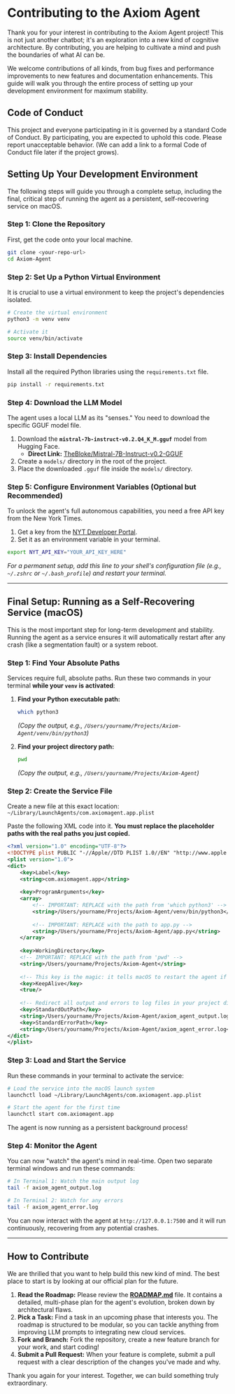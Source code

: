 # Contributing to the Axiom Agent

Thank you for your interest in contributing to the Axiom Agent project! This is not just another chatbot; it's an exploration into a new kind of cognitive architecture. By contributing, you are helping to cultivate a mind and push the boundaries of what AI can be.

We welcome contributions of all kinds, from bug fixes and performance improvements to new features and documentation enhancements. This guide will walk you through the entire process of setting up your development environment for maximum stability.

## Code of Conduct

This project and everyone participating in it is governed by a standard Code of Conduct. By participating, you are expected to uphold this code. Please report unacceptable behavior. (We can add a link to a formal Code of Conduct file later if the project grows).

## Setting Up Your Development Environment

The following steps will guide you through a complete setup, including the final, critical step of running the agent as a persistent, self-recovering service on macOS.

### Step 1: Clone the Repository

First, get the code onto your local machine.

```bash
git clone <your-repo-url>
cd Axiom-Agent
```

### Step 2: Set Up a Python Virtual Environment

It is crucial to use a virtual environment to keep the project's dependencies isolated.

```bash
# Create the virtual environment
python3 -m venv venv

# Activate it
source venv/bin/activate
```

### Step 3: Install Dependencies

Install all the required Python libraries using the `requirements.txt` file.

```bash
pip install -r requirements.txt
```

### Step 4: Download the LLM Model

The agent uses a local LLM as its "senses." You need to download the specific GGUF model file.

1.  Download the **`mistral-7b-instruct-v0.2.Q4_K_M.gguf`** model from Hugging Face.
    -   **Direct Link:** [TheBloke/Mistral-7B-Instruct-v0.2-GGUF](https://huggingface.co/TheBloke/Mistral-7B-Instruct-v0.2-GGUF/blob/main/mistral-7b-instruct-v0.2.Q4_K_M.gguf)
2.  Create a `models/` directory in the root of the project.
3.  Place the downloaded `.gguf` file inside the `models/` directory.

### Step 5: Configure Environment Variables (Optional but Recommended)

To unlock the agent's full autonomous capabilities, you need a free API key from the New York Times.

1.  Get a key from the [NYT Developer Portal](https://developer.nytimes.com/).
2.  Set it as an environment variable in your terminal.

```bash
export NYT_API_KEY="YOUR_API_KEY_HERE"
```
*For a permanent setup, add this line to your shell's configuration file (e.g., `~/.zshrc` or `~/.bash_profile`) and restart your terminal.*

---

## Final Setup: Running as a Self-Recovering Service (macOS)

This is the most important step for long-term development and stability. Running the agent as a service ensures it will automatically restart after any crash (like a segmentation fault) or a system reboot.

### Step 1: Find Your Absolute Paths

Services require full, absolute paths. Run these two commands in your terminal **while your `venv` is activated**:

1.  **Find your Python executable path:**
    ```bash
    which python3
    ```
    *(Copy the output, e.g., `/Users/yourname/Projects/Axiom-Agent/venv/bin/python3`)*

2.  **Find your project directory path:**
    ```bash
    pwd
    ```
    *(Copy the output, e.g., `/Users/yourname/Projects/Axiom-Agent`)*

### Step 2: Create the Service File

Create a new file at this exact location: `~/Library/LaunchAgents/com.axiomagent.app.plist`

Paste the following XML code into it. **You must replace the placeholder paths with the real paths you just copied.**

```xml
<?xml version="1.0" encoding="UTF-8"?>
<!DOCTYPE plist PUBLIC "-//Apple//DTD PLIST 1.0//EN" "http://www.apple.com/DTDs/PropertyList-1.0.dtd">
<plist version="1.0">
<dict>
    <key>Label</key>
    <string>com.axiomagent.app</string>
    
    <key>ProgramArguments</key>
    <array>
        <!-- IMPORTANT: REPLACE with the path from 'which python3' -->
        <string>/Users/yourname/Projects/Axiom-Agent/venv/bin/python3</string>
        
        <!-- IMPORTANT: REPLACE with the path to app.py -->
        <string>/Users/yourname/Projects/Axiom-Agent/app.py</string>
    </array>
    
    <key>WorkingDirectory</key>
    <!-- IMPORTANT: REPLACE with the path from 'pwd' -->
    <string>/Users/yourname/Projects/Axiom-Agent</string>
    
    <!-- This key is the magic: it tells macOS to restart the agent if it ever crashes -->
    <key>KeepAlive</key>
    <true/>
    
    <!-- Redirect all output and errors to log files in your project directory -->
    <key>StandardOutPath</key>
    <string>/Users/yourname/Projects/Axiom-Agent/axiom_agent_output.log</string>
    <key>StandardErrorPath</key>
    <string>/Users/yourname/Projects/Axiom-Agent/axiom_agent_error.log</string>
</dict>
</plist>
```

### Step 3: Load and Start the Service

Run these commands in your terminal to activate the service:

```bash
# Load the service into the macOS launch system
launchctl load ~/Library/LaunchAgents/com.axiomagent.app.plist

# Start the agent for the first time
launchctl start com.axiomagent.app
```

The agent is now running as a persistent background process!

### Step 4: Monitor the Agent

You can now "watch" the agent's mind in real-time. Open two separate terminal windows and run these commands:

```bash
# In Terminal 1: Watch the main output log
tail -f axiom_agent_output.log

# In Terminal 2: Watch for any errors
tail -f axiom_agent_error.log
```

You can now interact with the agent at `http://127.0.0.1:7500` and it will run continuously, recovering from any potential crashes.

---

## How to Contribute

We are thrilled that you want to help build this new kind of mind. The best place to start is by looking at our official plan for the future.

1.  **Read the Roadmap:** Please review the **[ROADMAP.md](ROADMAP.md)** file. It contains a detailed, multi-phase plan for the agent's evolution, broken down by architectural flaws.
2.  **Pick a Task:** Find a task in an upcoming phase that interests you. The roadmap is structured to be modular, so you can tackle anything from improving LLM prompts to integrating new cloud services.
3.  **Fork and Branch:** Fork the repository, create a new feature branch for your work, and start coding!
4.  **Submit a Pull Request:** When your feature is complete, submit a pull request with a clear description of the changes you've made and why.

Thank you again for your interest. Together, we can build something truly extraordinary.
